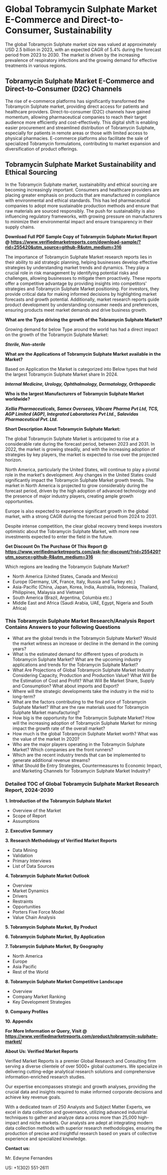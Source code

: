 <h1>Global Tobramycin Sulphate Market E-Commerce and Direct-to-Consumer, Sustainability</h1><p class=""><p>The global Tobramycin Sulphate market size was valued at approximately USD 2.5 billion in 2023, with an expected CAGR of 5.4% during the forecast period from 2023 to 2030. The market is driven by the increasing prevalence of respiratory infections and the growing demand for effective treatments in various regions.</p><h2>Tobramycin Sulphate Market E-Commerce and Direct-to-Consumer (D2C) Channels</h2><p>The rise of e-commerce platforms has significantly transformed the Tobramycin Sulphate market, providing direct access for patients and healthcare providers. Direct-to-consumer (D2C) channels have gained momentum, allowing pharmaceutical companies to reach their target audience more efficiently and cost-effectively. This digital shift is enabling easier procurement and streamlined distribution of Tobramycin Sulphate, especially for patients in remote areas or those with limited access to physical pharmacies. E-commerce platforms also facilitate the sale of specialized Tobramycin formulations, contributing to market expansion and diversification of product offerings.</p><h2>Tobramycin Sulphate Market Sustainability and Ethical Sourcing</h2><p>In the Tobramycin Sulphate market, sustainability and ethical sourcing are becoming increasingly important. Consumers and healthcare providers are placing greater emphasis on products that are manufactured in compliance with environmental and ethical standards. This has led pharmaceutical companies to adopt more sustainable production methods and ensure that raw materials are sourced responsibly. The push for sustainability is also influencing regulatory frameworks, with growing pressure on manufacturers to minimize their environmental impact and ensure transparency in their supply chains.</p></p><p class=""><strong>Download Full PDF Sample Copy of Tobramycin Sulphate Market Report @ <a href="https://www.verifiedmarketreports.com/download-sample/?rid=255420&utm_source=github-R&utm_medium=316" target="_blank">https://www.verifiedmarketreports.com/download-sample/?rid=255420&utm_source=github-R&utm_medium=316</a></strong></p><p>The importance of&nbsp;Tobramycin Sulphate Market research reports lies in their ability to aid strategic planning, helping businesses develop effective strategies by understanding market trends and dynamics. They play a crucial role in risk management by identifying potential risks and challenges, allowing businesses to mitigate them proactively. These reports offer a competitive advantage by providing insights into competitors' strategies and Tobramycin Sulphate Market positioning. For investors, they provide critical data for making informed decisions by highlighting market forecasts and growth potential. Additionally, market research reports guide product development by understanding consumer needs and preferences, ensuring products meet market demands and drive business growth.</p><p><strong>What are the&nbsp;Type driving the growth of the Tobramycin Sulphate Market?</strong></p><p id="" class="">Growing demand for below Type around the world has had a direct impact on the growth of the Tobramycin Sulphate Market:</p><p class=""><em><strong>Sterile, Non-sterile</strong></em></p><p class=""><strong>What are the&nbsp;Applications&nbsp;of Tobramycin Sulphate Market available in the Market?</strong></p><p id="" class="">Based on Application the Market is categorized into Below types that held the largest Tobramycin Sulphate Market share In 2024.</p><p class=""><em><strong>Internal Medicine, Urology, Ophthalmology, Dermatology, Orthopaedic</strong></em></p><p class=""><strong>Who is the largest Manufacturers of Tobramycin Sulphate Market worldwide?</strong></p><p><em><strong>Xellia Pharmaceuticals, Samex Overseas, Vibcare Pharma Pvt Ltd, TCS, AGP Limited (AGP), Integrated Laboratories Pvt Ltd., Salavidas Pharmaceutical Pvt. Ltd.</strong></em></p><p id="" class=""><strong>Short Description About Tobramycin Sulphate Market:</strong></p><p>The global Tobramycin Sulphate Market is anticipated to rise at a considerable rate during the forecast period, between 2023 and 2031. In 2022, the market is growing steadily, and with the increasing adoption of strategies by key players, the market is expected to rise over the projected horizon.</p><p>North America, particularly the United States, will continue to play a pivotal role in the market's development. Any changes in the United States could significantly impact the Tobramycin Sulphate Market growth trends. The market in North America is projected to grow considerably during the forecast period, driven by the high adoption of advanced technology and the presence of major industry players, creating ample growth opportunities.</p><p>Europe is also expected to experience significant growth in the global market, with a strong CAGR during the forecast period from 2024 to 2031.</p><p>Despite intense competition, the clear global recovery trend keeps investors optimistic about the Tobramycin Sulphate Market, with more new investments expected to enter the field in the future.</p><p id="" class=""><strong>Get Discount On The Purchase Of This Report @ <a href="https://www.verifiedmarketreports.com/ask-for-discount/?rid=255420?utm_source=github-R&utm_medium=316" target="_blank">https://www.verifiedmarketreports.com/ask-for-discount/?rid=255420?utm_source=github-R&utm_medium=316</a></strong></p><p class="">Which regions are leading the Tobramycin Sulphate Market?</p><ul><li>North America (United States, Canada and Mexico)</li><li>Europe (Germany, UK, France, Italy, Russia and Turkey etc.)</li><li>Asia-Pacific (China, Japan, Korea, India, Australia, Indonesia, Thailand, Philippines, Malaysia and Vietnam)</li><li>South America (Brazil, Argentina, Columbia etc.)</li><li>Middle East and Africa (Saudi Arabia, UAE, Egypt, Nigeria and South Africa)</li></ul><h3 id="" class="">This Tobramycin Sulphate Market Research/Analysis Report Contains Answers to your following Questions</h3><ul><li>What are the global trends in the Tobramycin Sulphate Market? Would the market witness an increase or decline in the demand in the coming years?</li><li>What is the estimated demand for different types of products in Tobramycin Sulphate Market? What are the upcoming industry applications and trends for the Tobramycin Sulphate Market?</li><li>What Are Projections of Global Tobramycin Sulphate Market Industry Considering Capacity, Production and Production Value? What Will Be the Estimation of Cost and Profit? What Will Be Market Share, Supply and Consumption? What about imports and Export?</li><li>Where will the strategic developments take the industry in the mid to long-term?</li><li>What are the factors contributing to the final price of Tobramycin Sulphate Market? What are the raw materials used for Tobramycin Sulphate Market manufacturing?</li><li>How big is the opportunity for the Tobramycin Sulphate Market? How will the increasing adoption of Tobramycin Sulphate Market for mining impact the growth rate of the overall market?</li><li>How much is the global Tobramycin Sulphate Market worth? What was the value of the market In 2020?</li><li>Who are the major players operating in the Tobramycin Sulphate Market? Which companies are the front runners?</li><li>Which are the recent industry trends that can be implemented to generate additional revenue streams?</li><li>What Should Be Entry Strategies, Countermeasures to Economic Impact, and Marketing Channels for Tobramycin Sulphate Market Industry?</li></ul><h3 id="" class="">Detailed TOC of Global Tobramycin Sulphate Market Research Report, 2024-2030</h3><p id="" class=""><strong>1. Introduction of the Tobramycin Sulphate Market</strong></p><ul><li>Overview of the Market</li><li>Scope of Report</li><li>Assumptions</li></ul><p id="" class=""><strong>2. Executive Summary</strong></p><p id="" class=""><strong>3. Research Methodology of Verified Market Reports</strong></p><ul><li>Data Mining</li><li>Validation</li><li>Primary Interviews</li><li>List of Data Sources</li></ul><p id="" class=""><strong>4. Tobramycin Sulphate Market Outlook</strong></p><ul><li>Overview</li><li>Market Dynamics</li><li>Drivers</li><li>Restraints</li><li>Opportunities</li><li>Porters Five Force Model</li><li>Value Chain Analysis</li></ul><p id="" class=""><strong>5. Tobramycin Sulphate Market, By Product</strong></p><p id="" class=""><strong>6. Tobramycin Sulphate Market, By Application</strong></p><p id="" class=""><strong>7. Tobramycin Sulphate Market, By Geography</strong></p><ul><li>North America</li><li>Europe</li><li>Asia Pacific</li><li>Rest of the World</li></ul><p id="" class=""><strong>8. Tobramycin Sulphate Market Competitive Landscape</strong></p><ul><li>Overview</li><li>Company Market Ranking</li><li>Key Development Strategies</li></ul><p id="" class=""><strong>9. Company Profiles</strong></p><p id="" class=""><strong>10. Appendix</strong></p><p id="" class=""><strong>For More Information or Query, Visit @ <a href="https://www.verifiedmarketreports.com/product/tobramycin-sulphate-market/" target="_blank">https://www.verifiedmarketreports.com/product/tobramycin-sulphate-market/</a></strong></p><p id="" class=""><strong>About Us: Verified Market Reports</strong></p><p id="" class="">Verified Market Reports is a premier Global Research and Consulting firm serving a diverse clientele of over 5000+ global customers. We specialize in delivering cutting-edge analytical research solutions and comprehensive information-enriched research studies.</p><p id="" class="">Our expertise encompasses strategic and growth analyses, providing the crucial data and insights required to make informed corporate decisions and achieve key revenue goals.</p><p id="" class="">With a dedicated team of 250 Analysts and Subject Matter Experts, we excel in data collection and governance, utilizing advanced industrial techniques to gather and analyze data across more than 25,000 high-impact and niche markets. Our analysts are adept at integrating modern data collection methods with superior research methodologies, ensuring the production of precise and insightful research based on years of collective experience and specialized knowledge.</p><p id="" class=""><strong>Contact us:</strong></p><p id="" class="">Mr. Edwyne Fernandes</p><p id="" class="">US: +1(302) 551-2611</p>